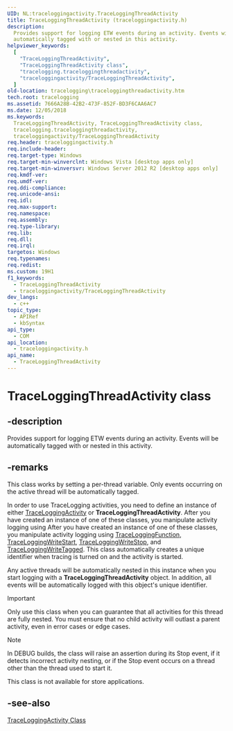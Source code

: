 ```yaml
---
UID: NL:traceloggingactivity.TraceLoggingThreadActivity
title: TraceLoggingThreadActivity (traceloggingactivity.h)
description:
  Provides support for logging ETW events during an activity. Events will be
  automatically tagged with or nested in this activity.
helpviewer_keywords:
  [
    "TraceLoggingThreadActivity",
    "TraceLoggingThreadActivity class",
    "tracelogging.traceloggingthreadactivity",
    "traceloggingactivity/TraceLoggingThreadActivity",
  ]
old-location: tracelogging\traceloggingthreadactivity.htm
tech.root: tracelogging
ms.assetid: 7666A28B-42B2-473F-852F-BD3F6CAA6AC7
ms.date: 12/05/2018
ms.keywords:
  TraceLoggingThreadActivity, TraceLoggingThreadActivity class,
  tracelogging.traceloggingthreadactivity,
  traceloggingactivity/TraceLoggingThreadActivity
req.header: traceloggingactivity.h
req.include-header:
req.target-type: Windows
req.target-min-winverclnt: Windows Vista [desktop apps only]
req.target-min-winversvr: Windows Server 2012 R2 [desktop apps only]
req.kmdf-ver:
req.umdf-ver:
req.ddi-compliance:
req.unicode-ansi:
req.idl:
req.max-support:
req.namespace:
req.assembly:
req.type-library:
req.lib:
req.dll:
req.irql:
targetos: Windows
req.typenames:
req.redist:
ms.custom: 19H1
f1_keywords:
  - TraceLoggingThreadActivity
  - traceloggingactivity/TraceLoggingThreadActivity
dev_langs:
  - c++
topic_type:
  - APIRef
  - kbSyntax
api_type:
  - COM
api_location:
  - traceloggingactivity.h
api_name:
  - TraceLoggingThreadActivity
---
```


# TraceLoggingThreadActivity class

## -description

Provides support for logging ETW events during an activity. Events will be
automatically tagged with or nested in this activity.

## -remarks

This class works by setting a per-thread variable. Only events occurring on the
active thread will be automatically tagged.

In order to use TraceLogging activities, you need to define an instance of
either
[TraceLoggingActivity](/windows/win32/api/traceloggingactivity/nl-traceloggingactivity-traceloggingactivity) or
**TraceLoggingThreadActivity**. After you have created an instance of one of
these classes, you manipulate activity logging using After you have created an
instance of one of these classes, you manipulate activity logging using
[TraceLoggingFunction](./nf-traceloggingactivity-traceloggingfunction.md),
[TraceLoggingWriteStart](./nf-traceloggingactivity-traceloggingwritestart.md),
[TraceLoggingWriteStop](./nf-traceloggingactivity-traceloggingwritestop.md), and
[TraceLoggingWriteTagged](./nf-traceloggingactivity-traceloggingwritetagged.md).
This class automatically creates a unique identifier when tracing is turned on
and the activity is started.

Any active threads will be automatically nested in this instance when you start
logging with a **TraceLoggingThreadActivity** object. In addition, all events
will be automatically logged with this object's unique identifier.

> [!Important]
> Only use this class when you can guarantee that all activities
> for this thread are fully nested. You must ensure that no child activity will
> outlast a parent activity, even in error cases or edge cases.

> [!Note]
> In DEBUG builds, the class will raise an assertion during its Stop
> event, if it detects incorrect activity nesting, or if the Stop event occurs
> on a thread other than the thread used to start it.

This class is not available for store applications.

## -see-also

[TraceLoggingActivity Class](/windows/win32/api/traceloggingactivity/nl-traceloggingactivity-traceloggingactivity)
